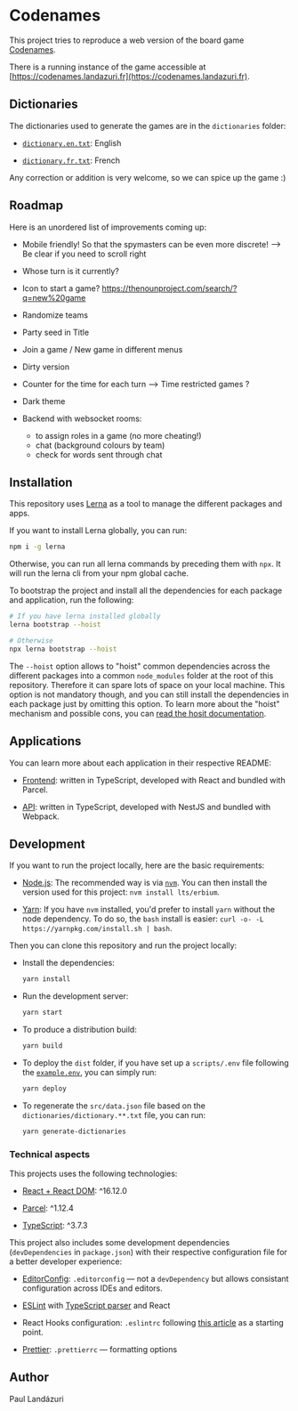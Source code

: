 # Codenames

This project tries to reproduce a web version of the board game [Codenames](<https://en.wikipedia.org/wiki/Codenames_(board_game)>).

There is a running instance of the game accessible at [https://codenames.landazuri.fr](https://codenames.landazuri.fr).

## Dictionaries

The dictionaries used to generate the games are in the `dictionaries` folder:

- [`dictionary.en.txt`](./dictionaries/clean/dictionary.en.txt): English

- [`dictionary.fr.txt`](./dictionaries/clean/dictionary.fr.txt): French

Any correction or addition is very welcome, so we can spice up the game :)

## Roadmap

Here is an unordered list of improvements coming up:

- Mobile friendly! So that the spymasters can be even more discrete! --> Be clear if you need to scroll right

- Whose turn is it currently?

- Icon to start a game? https://thenounproject.com/search/?q=new%20game

- Randomize teams

- Party seed in Title

- Join a game / New game in different menus

- Dirty version

- Counter for the time for each turn --> Time restricted games ?

- Dark theme

- Backend with websocket rooms:
  - to assign roles in a game (no more cheating!)
  - chat (background colours by team)
  - check for words sent through chat

## Installation

This repository uses [Lerna](https://lerna.js.org/) as a tool to manage the different packages and apps.

If you want to install Lerna globally, you can run:

```sh
npm i -g lerna
```

Otherwise, you can run all lerna commands by preceding them with `npx`. It will run the lerna cli from your npm global cache.

To bootstrap the project and install all the dependencies for each package and application, run the following:

```sh
# If you have lerna installed globally
lerna bootstrap --hoist

# Otherwise
npx lerna bootstrap --hoist
```

The `--hoist` option allows to "hoist" common dependencies across the different packages into a common `node_modules` folder at the root of this repository. Therefore it can spare lots of space on your local machine. This option is not mandatory though, and you can still install the dependencies in each package just by omitting this option. To learn more about the "hoist" mechanism and possible cons, you can [read the hosit documentation](https://github.com/lerna/lerna/blob/master/doc/hoist.md).

## Applications

You can learn more about each application in their respective README:

- [Frontend](./apps/frontend): written in TypeScript, developed with React and bundled with Parcel.

- [API](./apps/api): written in TypeScript, developed with NestJS and bundled with Webpack.

## Development

If you want to run the project locally, here are the basic requirements:

- [Node.js](https://nodejs.org/en/): The recommended way is via [`nvm`](https://github.com/nvm-sh/nvm). You can then install the version used for this project: `nvm install lts/erbium`.

- [Yarn](https://classic.yarnpkg.com/): If you have `nvm` installed, you'd prefer to install `yarn` without the node dependency. To do so, the `bash` install is easier: `curl -o- -L https://yarnpkg.com/install.sh | bash`.

Then you can clone this repository and run the project locally:

- Install the dependencies:

  ```sh
  yarn install
  ```

- Run the development server:

  ```sh
  yarn start
  ```

- To produce a distribution build:

  ```sh
  yarn build
  ```

- To deploy the `dist` folder, if you have set up a `scripts/.env` file following the [`example.env`](./scripts/example.env), you can simply run:

  ```sh
  yarn deploy
  ```

- To regenerate the `src/data.json` file based on the `dictionaries/dictionary.**.txt` file, you can run:
  ```sh
  yarn generate-dictionaries
  ```

### Technical aspects

This projects uses the following technologies:

- [React + React DOM](https://reactjs.org/): ^16.12.0

- [Parcel](https://parceljs.org/): ^1.12.4

- [TypeScript](https://www.typescriptlang.org/): ^3.7.3

This project also includes some development dependencies (`devDependencies` in `package.json`) with their respective configuration file for a better developer experience:

- [EditorConfig](https://editorconfig.org/): `.editorconfig` — not a `devDependency` but allows consistant configuration across IDEs and editors.

- [ESLint](https://eslint.org/) with [TypeScript parser](https://github.com/typescript-eslint/typescript-eslint) and React

- React Hooks configuration: `.eslintrc` following [this article](https://medium.com/@oliver.grack/using-eslint-with-typescript-and-react-hooks-and-vscode-c583a18f0c75) as a starting point.
- [Prettier](https://prettier.io/): `.prettierrc` — formatting options

## Author

Paul Landázuri
